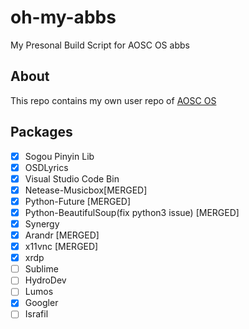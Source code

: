 # oh-my-abbs
My Presonal Build Script for AOSC OS abbs

## About
This repo contains my own user repo of [AOSC OS](https://aosc.io)

## Packages
- [x] Sogou Pinyin Lib
- [x] OSDLyrics 
- [x] Visual Studio Code Bin
- [x] Netease-Musicbox[MERGED]
- [x] Python-Future [MERGED]
- [x] Python-BeautifulSoup(fix python3 issue) [MERGED]
- [x] Synergy
- [x] Arandr [MERGED]
- [x] x11vnc [MERGED]
- [x] xrdp
- [ ] Sublime
- [ ] HydroDev
- [ ] Lumos
- [x] Googler
- [ ] Israfil
